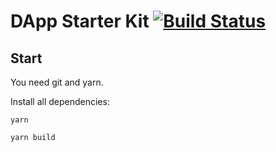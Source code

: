 # DApp Starter Kit [![Build Status](https://travis-ci.org/Neufund/dapp-starter-kit.svg?branch=master)](https://travis-ci.org/Neufund/dapp-starter-kit)


## Start

You need git and yarn.

Install all dependencies:
```
yarn
```

```
yarn build
```
